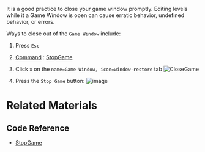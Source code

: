 It is a good practice to close your game window promptly. Editing levels while it a Game Window is open can cause erratic behavior, undefined behavior, or errors. 

Ways to close out of the `Game Window` include:

1. Press `Esc`

2. [Command](https://github.com/zeroengineteam/ZeroDocs/zero_editor_documentation/zeromanual/editor/editorcommands/commands.markdown) : [ StopGame ](https://github.com/zeroengineteam/ZeroDocs/code_reference/command_reference.markdown#stopgame)

3. Click `x` on the `name=Game Window, icon=window-restore` tab
   ![CloseGame](https://media.githubusercontent.com/media/zeroengineteam/ZeroFiles/master/doc_files/47439.png)

4. Press the `Stop Game` button: ![image](https://media.githubusercontent.com/media/zeroengineteam/ZeroFiles/master/doc_files/47330.png)

 # Related Materials
 ## Code Reference
- [ StopGame ](https://github.com/zeroengineteam/ZeroDocs/code_reference/command_reference.markdown#stopgame) 

 